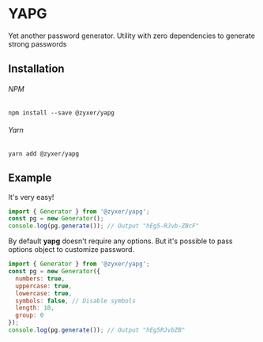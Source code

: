 # YAPG

Yet another password generator. 
Utility with zero dependencies to generate strong passwords

## Installation

###### NPM
`npm install --save @zyxer/yapg`

###### Yarn
`yarn add @zyxer/yapg`

## Example

It's very easy!

```javascript
import { Generator } from '@zyxer/yapg';
const pg = new Generator();
console.log(pg.generate()); // Output "hEg5-RJvb-ZBcF"
```

By default **yapg** doesn't require any options. But it's possible to pass options object to
customize password.

```javascript
import { Generator } from '@zyxer/yapg';
const pg = new Generator({
  numbers: true,
  uppercase: true,
  lowercase: true,
  symbols: false, // Disable symbols
  length: 10,
  group: 0
});
console.log(pg.generate()); // Output "hEg5RJvbZB"
```
